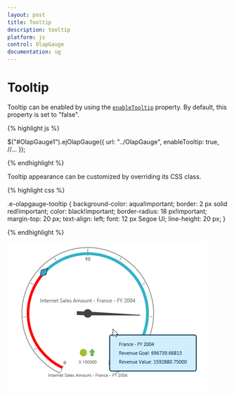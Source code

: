 ```yaml
---
layout: post
title: Tooltip
description: tooltip
platform: js
control: OlapGauge
documentation: ug
---
```


# Tooltip

Tooltip can be enabled by using the [`enableTooltip`](/js/api/ejolapgauge#members:enabletooltip) property. By default, this property is set to "false".

{% highlight js %}

$("#OlapGauge1").ejOlapGauge({
    url: "../OlapGauge",
    enableTooltip: true,
    //...
});

{% endhighlight %}

Tooltip appearance can be customized by overriding its CSS class.

{% highlight css %}

.e-olapgauge-tooltip {
    background-color: aqua!important;
    border: 2 px solid red!important;
    color: black!important;
    border-radius: 18 px!important;
    margin-top: 20 px;
    text-align: left;
    font: 12 px Segoe UI;
    line-height: 20 px;
}

{% endhighlight %}
    
![](Tooltip_images/tooltip.png) 

